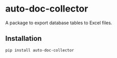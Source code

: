 # auto-doc-collector
 
A package to export database tables to Excel files.

## Installation

```bash
pip install auto-doc-collector

